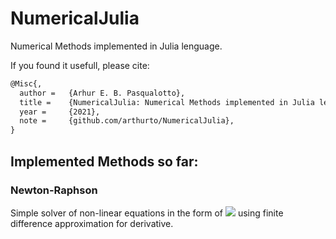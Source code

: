 # NumericalJulia
Numerical Methods implemented in Julia lenguage.

If you found it usefull, please cite: 

```LaTeX
@Misc{,
  author = 	 {Arhur E. B. Pasqualotto},
  title = 	 {NumericalJulia: Numerical Methods implemented in Julia lenguage.},
  year = 	 {2021},
  note = 	 {github.com/arthurto/NumericalJulia},
}
```

## Implemented Methods so far:

### Newton-Raphson
   Simple solver of non-linear equations in the form of 
   <img src="https://render.githubusercontent.com/render/math?math=\Huge \vec{F}(\vec{x})">
   using finite difference approximation for derivative. 




